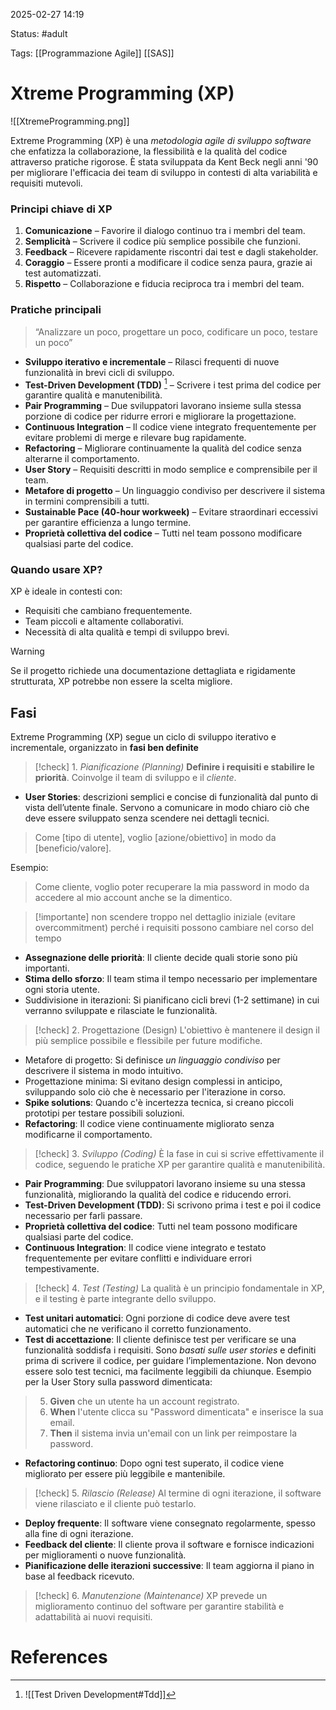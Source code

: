 2025-02-27 14:19

Status: #adult

Tags: [[Programmazione Agile]] [[SAS]]
# Xtreme Programming (XP)

![[XtremeProgramming.png]]

Extreme Programming (XP) è una *metodologia agile di sviluppo software* che enfatizza la collaborazione, la flessibilità e la qualità del codice attraverso pratiche rigorose. È stata sviluppata da Kent Beck negli anni '90 per migliorare l'efficacia dei team di sviluppo in contesti di alta variabilità e requisiti mutevoli.
### Principi chiave di XP
1. **Comunicazione** – Favorire il dialogo continuo tra i membri del team.
2. **Semplicità** – Scrivere il codice più semplice possibile che funzioni.
3. **Feedback** – Ricevere rapidamente riscontri dai test e dagli stakeholder.
4. **Coraggio** – Essere pronti a modificare il codice senza paura, grazie ai test automatizzati.
5. **Rispetto** – Collaborazione e fiducia reciproca tra i membri del team.
### Pratiche principali

> “Analizzare un poco, progettare un poco, codificare un poco, testare un poco”

- **Sviluppo iterativo e incrementale** – Rilasci frequenti di nuove funzionalità in brevi cicli di sviluppo.
- **Test-Driven Development (TDD)** [^1] – Scrivere i test prima del codice per garantire qualità e manutenibilità.
- **Pair Programming** – Due sviluppatori lavorano insieme sulla stessa porzione di codice per ridurre errori e migliorare la progettazione.
- **Continuous Integration** – Il codice viene integrato frequentemente per evitare problemi di merge e rilevare bug rapidamente.
- **Refactoring** – Migliorare continuamente la qualità del codice senza alterarne il comportamento.
- **User Story** – Requisiti descritti in modo semplice e comprensibile per il team.
- **Metafore di progetto** – Un linguaggio condiviso per descrivere il sistema in termini comprensibili a tutti.
- **Sustainable Pace (40-hour workweek)** – Evitare straordinari eccessivi per garantire efficienza a lungo termine.
- **Proprietà collettiva del codice** – Tutti nel team possono modificare qualsiasi parte del codice.
### Quando usare XP?
XP è ideale in contesti con:
- Requisiti che cambiano frequentemente.
- Team piccoli e altamente collaborativi.
- Necessità di alta qualità e tempi di sviluppo brevi.

> [!warning]
> Se il progetto richiede una documentazione dettagliata e rigidamente strutturata, XP potrebbe non essere la scelta migliore.
## Fasi
Extreme Programming (XP) segue un ciclo di sviluppo iterativo e incrementale, organizzato in **fasi ben definite**

> [!check] 1. *Pianificazione (Planning)*
> **Definire i requisiti e stabilire le priorità**. Coinvolge il team di sviluppo e il *cliente*.

- **User Stories**: descrizioni semplici e concise di funzionalità dal punto di vista dell’utente finale. Servono a comunicare in modo chiaro ciò che deve essere sviluppato senza scendere nei dettagli tecnici.

> Come \[tipo di utente], voglio \[azione/obiettivo] in modo da \[beneficio/valore].

Esempio:

> Come cliente, voglio poter recuperare la mia password in modo da accedere al mio account anche se la dimentico.

> [!importante]
> non scendere troppo nel dettaglio iniziale (evitare overcommitment) perché i requisiti possono cambiare nel corso del tempo

- **Assegnazione delle priorità**: Il cliente decide quali storie sono più importanti.
- **Stima dello sforzo**: Il team stima il tempo necessario per implementare ogni storia utente.
- Suddivisione in iterazioni: Si pianificano cicli brevi (1-2 settimane) in cui verranno sviluppate e rilasciate le funzionalità.
  
> [!check] 2. Progettazione (Design)
> L'obiettivo è mantenere il design il più semplice possibile e flessibile per future modifiche.

- Metafore di progetto: Si definisce *un linguaggio condiviso* per descrivere il sistema in modo intuitivo.
- Progettazione minima: Si evitano design complessi in anticipo, sviluppando solo ciò che è necessario per l'iterazione in corso.
- **Spike solutions**: Quando c'è incertezza tecnica, si creano piccoli prototipi per testare possibili soluzioni.
- **Refactoring**: Il codice viene continuamente migliorato senza modificarne il comportamento.
  
> [!check] 3. *Sviluppo (Coding)*
> È la fase in cui si scrive effettivamente il codice, seguendo le pratiche XP per garantire qualità e manutenibilità.

- **Pair Programming**: Due sviluppatori lavorano insieme su una stessa funzionalità, migliorando la qualità del codice e riducendo errori.
- **Test-Driven Development (TDD)**: Si scrivono prima i test e poi il codice necessario per farli passare.
- **Proprietà collettiva del codice**: Tutti nel team possono modificare qualsiasi parte del codice.
- **Continuous Integration**: Il codice viene integrato e testato frequentemente per evitare conflitti e individuare errori tempestivamente.
  
> [!check]   4. *Test (Testing)*
> La qualità è un principio fondamentale in XP, e il testing è parte integrante dello sviluppo.

- **Test unitari automatici**: Ogni porzione di codice deve avere test automatici che ne verificano il corretto funzionamento.
- **Test di accettazione**: Il cliente definisce test per verificare se una funzionalità soddisfa i requisiti.
  Sono *basati sulle user stories* e definiti prima di scrivere il codice, per guidare l’implementazione. Non devono essere solo test tecnici, ma facilmente leggibili da chiunque.
  Esempio per la User Story sulla password dimenticata:
  
>   5. **Given** che un utente ha un account registrato.
>   6. **When** l'utente clicca su "Password dimenticata" e inserisce la sua email.
>   7. **Then** il sistema invia un'email con un link per reimpostare la password.

- **Refactoring continuo**: Dopo ogni test superato, il codice viene migliorato per essere più leggibile e mantenibile.
  
> [!check] 5. *Rilascio (Release)*
> Al termine di ogni iterazione, il software viene rilasciato e il cliente può testarlo.

- **Deploy frequente**: Il software viene consegnato regolarmente, spesso alla fine di ogni iterazione.
- **Feedback del cliente**: Il cliente prova il software e fornisce indicazioni per miglioramenti o nuove funzionalità.
- **Pianificazione delle iterazioni successive**: Il team aggiorna il piano in base al feedback ricevuto.
  
> [!check] 6. *Manutenzione (Maintenance)*
> XP prevede un miglioramento continuo del software per garantire stabilità e adattabilità ai nuovi requisiti.

# References

[^1]: ![[Test Driven Development#Tdd]]
